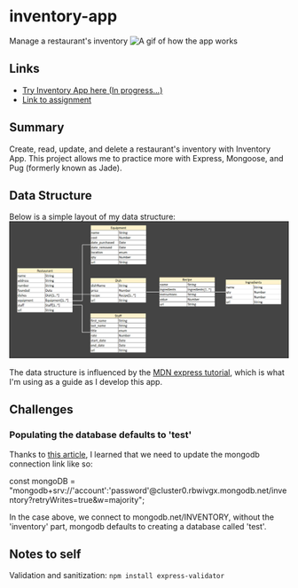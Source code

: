 # inventory-app
Manage a restaurant's inventory
![A gif of how the app works](https://TYLPHE.github.io/inventory-app/)

## Links
- [Try Inventory App here (In progress...)](https://TYLPHE.github.io/inventory-app/)
- [Link to assignment](https://www.theodinproject.com/lessons/nodejs-inventory-application)

## Summary
Create, read, update, and delete a restaurant's inventory with Inventory App. This project allows me to practice more with Express, Mongoose, and Pug (formerly known as Jade).

## Data Structure
Below is a simple layout of my data structure:
![data structure of Inventory App](https://github.com/TYLPHE/inventory-app/blob/main/readme-assets/inventory-application-structure-3.jpg)

The data structure is influenced by the [MDN express tutorial](https://developer.mozilla.org/en-US/docs/Learn/Server-side/Express_Nodejs/mongoose#designing_the_locallibrary_models), which is what I'm using as a guide as I develop this app.

## Challenges
### Populating the database defaults to 'test'
Thanks to [this article](https://stackoverflow.com/questions/61302342/mongodb-sets-my-database-to-test-automatically-how-to-change-it), I learned that we need to update the mongodb connection link like so:

const mongoDB = "mongodb+srv://'account':'password'@cluster0.rbwivgx.mongodb.net/inventory?retryWrites=true&w=majority";

In the case above, we connect to mongodb.net/INVENTORY, without the 'inventory' part, mongodb defaults to creating a database called 'test'.

## Notes to self
Validation and sanitization: `npm install express-validator`